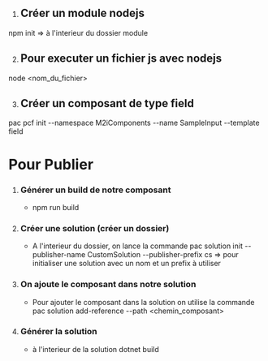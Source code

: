 1. ## Créer un module nodejs
npm init => à l'interieur du dossier module

2. ## Pour executer un fichier js avec nodejs
node <nom_du_fichier>


3. ## Créer un composant de type field
pac pcf init --namespace M2iComponents --name SampleInput --template field

# Pour Publier
1. ### Générer un build de notre composant
    - npm run build
2. ### Créer une solution (créer un dossier)
    - A l'interieur du dossier, on lance la commande pac solution init --publisher-name CustomSolution --publisher-prefix cs => pour initialiser une solution avec un nom et un prefix à utiliser 
3. ### On ajoute le composant dans notre solution
    - Pour ajouter le composant dans la solution on utilise la commande pac solution add-reference --path <chemin_composant>
4. ### Générer la solution
    - à l'interieur de la solution dotnet build
               


